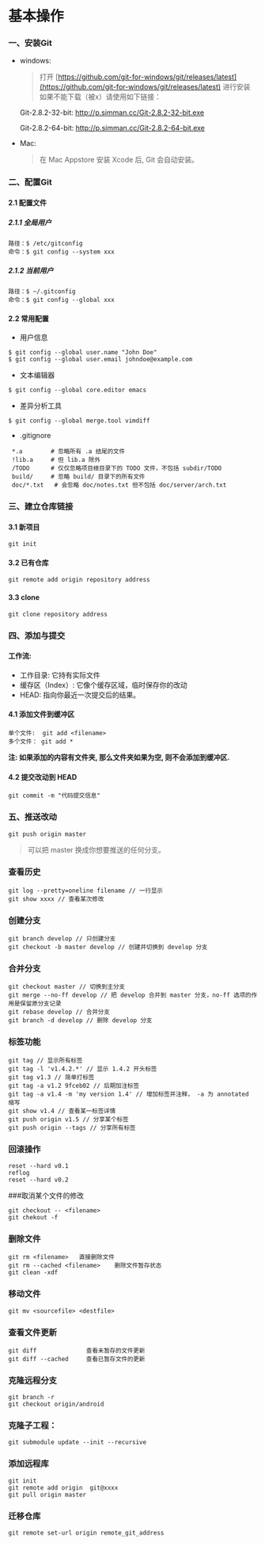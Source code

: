# 基本操作

### 一、安装Git

- windows:
  > 打开 [https://github.com/git-for-windows/git/releases/latest](https://github.com/git-for-windows/git/releases/latest) 进行安装
  > 如果不能下载（被x）请使用如下链接：
  
  Git-2.8.2-32-bit: http://p.simman.cc/Git-2.8.2-32-bit.exe
  
  Git-2.8.2-64-bit: http://p.simman.cc/Git-2.8.2-64-bit.exe
  
- Mac:
  > 在 Mac Appstore 安装 Xcode 后, Git 会自动安装。

### 二、配置Git

#### 2.1 配置文件

##### 2.1.1 全局用户
```
路径：$ /etc/gitconfig
命令：$ git config --system xxx
```

##### 2.1.2 当前用户

```
路径：$ ~/.gitconfig
命令：$ git config --global xxx
```

#### 2.2 常用配置

- 用户信息

```
$ git config --global user.name "John Doe"
$ git config --global user.email johndoe@example.com
```

- 文本编辑器

```
$ git config --global core.editor emacs
```

- 差异分析工具

```
$ git config --global merge.tool vimdiff
```

- .gitignore

```
 *.a		# 忽略所有 .a 结尾的文件
 !lib.a		# 但 lib.a 除外
 /TODO		# 仅仅忽略项目根目录下的 TODO 文件，不包括 subdir/TODO
 build/		# 忽略 build/ 目录下的所有文件
 doc/*.txt	 # 会忽略 doc/notes.txt 但不包括 doc/server/arch.txt
```

### 三、建立仓库链接

#### 3.1 新项目

`git init`

#### 3.2 已有仓库

```
git remote add origin repository address
```

#### 3.3 clone

```
git clone repository address
```

### 四、添加与提交

#### 工作流:

- 工作目录: 它持有实际文件
- 缓存区（Index）: 它像个缓存区域，临时保存你的改动
- HEAD: 指向你最近一次提交后的结果。

#### 4.1 添加文件到缓冲区

```
单个文件:  git add <filename>
多个文件： git add *
```

**注: 如果添加的内容有文件夹, 那么文件夹如果为空, 则不会添加到缓冲区.**

#### 4.2 提交改动到 HEAD

```
git commit -m "代码提交信息"
```

### 五、推送改动

```
git push origin master
```

> 可以把 master 换成你想要推送的任何分支。 

### 查看历史

```
git log --pretty=oneline filename // 一行显示
git show xxxx // 查看某次修改
```


### 创建分支

```
git branch develop // 只创建分支
git checkout -b master develop // 创建并切换到 develop 分支
```
### 合并分支

```
git checkout master // 切换到主分支
git merge --no-ff develop // 把 develop 合并到 master 分支，no-ff 选项的作用是保留原分支记录
git rebase develop // 合并分支
git branch -d develop // 删除 develop 分支
```

### 标签功能

```
git tag // 显示所有标签
git tag -l 'v1.4.2.*' // 显示 1.4.2 开头标签
git tag v1.3 // 简单打标签
git tag -a v1.2 9fceb02 // 后期加注标签
git tag -a v1.4 -m 'my version 1.4' // 增加标签并注释， -a 为 annotated 缩写
git show v1.4 // 查看某一标签详情
git push origin v1.5 // 分享某个标签
git push origin --tags // 分享所有标签
```

### 回滚操作

```
reset --hard v0.1
reflog
reset --hard v0.2
```

###取消某个文件的修改

```
git checkout -- <filename>
git chekout -f
```

### 删除文件

```
git rm <filename>   直接删除文件
git rm --cached <filename>    删除文件暂存状态
git clean -xdf
```

### 移动文件

```
git mv <sourcefile> <destfile>
```

### 查看文件更新

```
git diff              查看未暂存的文件更新
git diff --cached     查看已暂存文件的更新
```

### 克隆远程分支

```
git branch -r
git checkout origin/android
```

### 克隆子工程：

```
git submodule update --init --recursive
```

### 添加远程库

```
git init
git remote add origin  git@xxxx
git pull origin master
```

### 迁移仓库

```
git remote set-url origin remote_git_address
```

